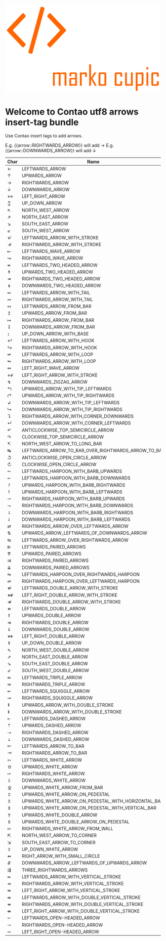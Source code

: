 ![Alt text](src/Resources/public/logo.png?raw=true "logo")


# Welcome to Contao utf8 arrows insert-tag bundle
Use Contao insert tags to add arrows.

E.g. {{arrow::RIGHTWARDS_ARROW}} will add →
E.g. {{arrow::DOWNWARDS_ARROW}} will add ↓


Char|Name|Dec
--- |--- |--- 
←|LEFTWARDS_ARROW|8592
↑|UPWARDS_ARROW|8593
→|RIGHTWARDS_ARROW|8594
↓|DOWNWARDS_ARROW|8595
↔|LEFT_RIGHT_ARROW|8596
↕|UP_DOWN_ARROW|8597
↖|NORTH_WEST_ARROW|8598
↗|NORTH_EAST_ARROW|8599
↘|SOUTH_EAST_ARROW|8600
↙|SOUTH_WEST_ARROW|8601
↚|LEFTWARDS_ARROW_WITH_STROKE|8602
↛|RIGHTWARDS_ARROW_WITH_STROKE|8603
↜|LEFTWARDS_WAVE_ARROW|8604
↝|RIGHTWARDS_WAVE_ARROW|8605
↞|LEFTWARDS_TWO_HEADED_ARROW|8606
↟|UPWARDS_TWO_HEADED_ARROW|8607
↠|RIGHTWARDS_TWO_HEADED_ARROW|8608
↡|DOWNWARDS_TWO_HEADED_ARROW|8609
↢|LEFTWARDS_ARROW_WITH_TAIL|8610
↣|RIGHTWARDS_ARROW_WITH_TAIL|8611
↤|LEFTWARDS_ARROW_FROM_BAR|8612
↥|UPWARDS_ARROW_FROM_BAR|8613
↦|RIGHTWARDS_ARROW_FROM_BAR|8614
↧|DOWNWARDS_ARROW_FROM_BAR|8615
↨|UP_DOWN_ARROW_WITH_BASE|8616
↩|LEFTWARDS_ARROW_WITH_HOOK|8617
↪|RIGHTWARDS_ARROW_WITH_HOOK|8618
↫|LEFTWARDS_ARROW_WITH_LOOP|8619
↬|RIGHTWARDS_ARROW_WITH_LOOP|8620
↭|LEFT_RIGHT_WAVE_ARROW|8621
↮|LEFT_RIGHT_ARROW_WITH_STROKE|8622
↯|DOWNWARDS_ZIGZAG_ARROW|8623
↰|UPWARDS_ARROW_WITH_TIP_LEFTWARDS|8624
↱|UPWARDS_ARROW_WITH_TIP_RIGHTWARDS|8625
↲|DOWNWARDS_ARROW_WITH_TIP_LEFTWARDS|8626
↳|DOWNWARDS_ARROW_WITH_TIP_RIGHTWARDS|8627
↴|RIGHTWARDS_ARROW_WITH_CORNER_DOWNWARDS|8628
↵|DOWNWARDS_ARROW_WITH_CORNER_LEFTWARDS|8629
↶|ANTICLOCKWISE_TOP_SEMICIRCLE_ARROW|8630
↷|CLOCKWISE_TOP_SEMICIRCLE_ARROW|8631
↸|NORTH_WEST_ARROW_TO_LONG_BAR|8632
↹|LEFTWARDS_ARROW_TO_BAR_OVER_RIGHTWARDS_ARROW_TO_BAR|8633
↺|ANTICLOCKWISE_OPEN_CIRCLE_ARROW|8634
↻|CLOCKWISE_OPEN_CIRCLE_ARROW|8635
↼|LEFTWARDS_HARPOON_WITH_BARB_UPWARDS|8636
↽|LEFTWARDS_HARPOON_WITH_BARB_DOWNWARDS|8637
↾|UPWARDS_HARPOON_WITH_BARB_RIGHTWARDS|8638
↿|UPWARDS_HARPOON_WITH_BARB_LEFTWARDS|8639
⇀|RIGHTWARDS_HARPOON_WITH_BARB_UPWARDS|8640
⇁|RIGHTWARDS_HARPOON_WITH_BARB_DOWNWARDS|8641
⇂|DOWNWARDS_HARPOON_WITH_BARB_RIGHTWARDS|8642
⇃|DOWNWARDS_HARPOON_WITH_BARB_LEFTWARDS|8643
⇄|RIGHTWARDS_ARROW_OVER_LEFTWARDS_ARROW|8644
⇅|UPWARDS_ARROW_LEFTWARDS_OF_DOWNWARDS_ARROW|8645
⇆|LEFTWARDS_ARROW_OVER_RIGHTWARDS_ARROW|8646
⇇|LEFTWARDS_PAIRED_ARROWS|8647
⇈|UPWARDS_PAIRED_ARROWS|8648
⇉|RIGHTWARDS_PAIRED_ARROWS|8649
⇊|DOWNWARDS_PAIRED_ARROWS|8650
⇋|LEFTWARDS_HARPOON_OVER_RIGHTWARDS_HARPOON|8651
⇌|RIGHTWARDS_HARPOON_OVER_LEFTWARDS_HARPOON|8652
⇍|LEFTWARDS_DOUBLE_ARROW_WITH_STROKE|8653
⇎|LEFT_RIGHT_DOUBLE_ARROW_WITH_STROKE|8654
⇏|RIGHTWARDS_DOUBLE_ARROW_WITH_STROKE|8655
⇐|LEFTWARDS_DOUBLE_ARROW|8656
⇑|UPWARDS_DOUBLE_ARROW|8657
⇒|RIGHTWARDS_DOUBLE_ARROW|8658
⇓|DOWNWARDS_DOUBLE_ARROW|8659
⇔|LEFT_RIGHT_DOUBLE_ARROW|8660
⇕|UP_DOWN_DOUBLE_ARROW|8661
⇖|NORTH_WEST_DOUBLE_ARROW|8662
⇗|NORTH_EAST_DOUBLE_ARROW|8663
⇘|SOUTH_EAST_DOUBLE_ARROW|8664
⇙|SOUTH_WEST_DOUBLE_ARROW|8665
⇚|LEFTWARDS_TRIPLE_ARROW|8666
⇛|RIGHTWARDS_TRIPLE_ARROW|8667
⇜|LEFTWARDS_SQUIGGLE_ARROW|8668
⇝|RIGHTWARDS_SQUIGGLE_ARROW|8669
⇞|UPWARDS_ARROW_WITH_DOUBLE_STROKE|8670
⇟|DOWNWARDS_ARROW_WITH_DOUBLE_STROKE|8671
⇠|LEFTWARDS_DASHED_ARROW|8672
⇡|UPWARDS_DASHED_ARROW|8673
⇢|RIGHTWARDS_DASHED_ARROW|8674
⇣|DOWNWARDS_DASHED_ARROW|8675
⇤|LEFTWARDS_ARROW_TO_BAR|8676
⇥|RIGHTWARDS_ARROW_TO_BAR|8677
⇦|LEFTWARDS_WHITE_ARROW|8678
⇧|UPWARDS_WHITE_ARROW|8679
⇨|RIGHTWARDS_WHITE_ARROW|8680
⇩|DOWNWARDS_WHITE_ARROW|8681
⇪|UPWARDS_WHITE_ARROW_FROM_BAR|8682
⇫|UPWARDS_WHITE_ARROW_ON_PEDESTAL|8683
⇬|UPWARDS_WHITE_ARROW_ON_PEDESTAL_WITH_HORIZONTAL_BAR|8684
⇭|UPWARDS_WHITE_ARROW_ON_PEDESTAL_WITH_VERTICAL_BAR|8685
⇮|UPWARDS_WHITE_DOUBLE_ARROW|8686
⇯|UPWARDS_WHITE_DOUBLE_ARROW_ON_PEDESTAL|8687
⇰|RIGHTWARDS_WHITE_ARROW_FROM_WALL|8688
⇱|NORTH_WEST_ARROW_TO_CORNER|8689
⇲|SOUTH_EAST_ARROW_TO_CORNER|8690
⇳|UP_DOWN_WHITE_ARROW|8691
⇴|RIGHT_ARROW_WITH_SMALL_CIRCLE|8692
⇵|DOWNWARDS_ARROW_LEFTWARDS_OF_UPWARDS_ARROW|8693
⇶|THREE_RIGHTWARDS_ARROWS|8694
⇷|LEFTWARDS_ARROW_WITH_VERTICAL_STROKE|8695
⇸|RIGHTWARDS_ARROW_WITH_VERTICAL_STROKE|8696
⇹|LEFT_RIGHT_ARROW_WITH_VERTICAL_STROKE|8697
⇺|LEFTWARDS_ARROW_WITH_DOUBLE_VERTICAL_STROKE|8698
⇻|RIGHTWARDS_ARROW_WITH_DOUBLE_VERTICAL_STROKE|8699
⇼|LEFT_RIGHT_ARROW_WITH_DOUBLE_VERTICAL_STROKE|8700
⇽|LEFTWARDS_OPEN-HEADED_ARROW|8701
⇾|RIGHTWARDS_OPEN-HEADED_ARROW|8702
⇿|LEFT_RIGHT_OPEN-HEADED_ARROW|8703
